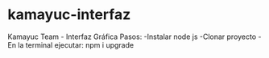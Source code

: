 # kamayuc-interfaz
Kamayuc Team - Interfaz Gráfica
Pasos:
-Instalar node js
-Clonar proyecto
-En la terminal ejecutar:
  npm i upgrade
  